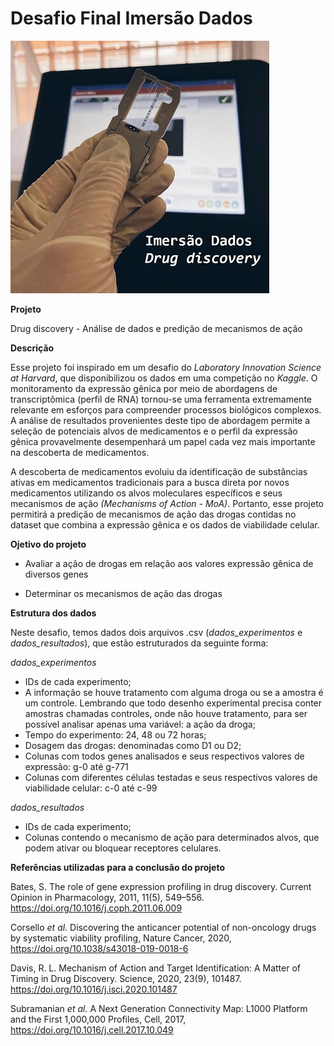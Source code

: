 
# Desafio Final Imersão Dados

![imagem](https://github.com/vqrca/imersao-dados-desafio-final/blob/main/image1.jpg)

**Projeto**

Drug discovery - Análise de dados e predição de mecanismos de ação 

**Descrição**

Esse projeto foi inspirado em um desafio do *Laboratory Innovation Science at Harvard*, que disponibilizou os dados em uma competição no *Kaggle*.
O monitoramento da expressão gênica por meio de abordagens de transcriptômica (perfil de RNA) tornou-se uma ferramenta extremamente relevante em esforços para compreender processos biológicos complexos. A análise de resultados provenientes deste tipo de abordagem permite a seleção de potenciais alvos de medicamentos e o perfil da expressão gênica provavelmente desempenhará um papel cada vez mais importante na descoberta de medicamentos.

A descoberta de medicamentos evoluiu da identificação de substâncias ativas em medicamentos tradicionais para a busca direta por novos medicamentos utilizando os alvos moleculares específicos e seus mecanismos de ação *(Mechanisms of Action - MoA)*. 
Portanto, esse projeto permitirá a predição de mecanismos de ação das drogas contidas no dataset que combina a expressão gênica e os dados de viabilidade celular. 



**Ojetivo do projeto**

- Avaliar a ação de drogas em relação aos valores expressão gênica de diversos genes 

- Determinar os mecanismos de ação das drogas

**Estrutura dos dados**

Neste desafio, temos dados dois arquivos .csv (*dados_experimentos* e *dados_resultados*), que estão estruturados da seguinte forma:

*dados_experimentos*

- IDs de cada experimento;
- A informação se houve tratamento com alguma droga ou se a amostra é um controle. Lembrando que todo desenho experimental precisa conter amostras chamadas controles, onde não houve tratamento, para ser possível analisar apenas uma variável: a ação da droga;
- Tempo do experimento: 24, 48 ou 72 horas;
- Dosagem das drogas:  denominadas como D1 ou D2;
- Colunas com todos genes analisados e seus respectivos valores de expressão: g-0 até g-771
- Colunas com diferentes células testadas e seus respectivos valores de viabilidade celular: c-0 até c-99
 
*dados_resultados*

- IDs de cada experimento;
- Colunas contendo o mecanismo de ação para determinados alvos, que podem ativar ou bloquear receptores celulares.

**Referências utilizadas para a conclusão do projeto**

Bates, S. The role of gene expression profiling in drug discovery. Current Opinion in Pharmacology, 2011, 11(5), 549–556. https://doi.org/10.1016/j.coph.2011.06.009 

Corsello *et al.* Discovering the anticancer potential of non-oncology drugs by systematic viability profiling, Nature Cancer, 2020, https://doi.org/10.1038/s43018-019-0018-6

Davis, R. L. Mechanism of Action and Target Identification: A Matter of Timing in Drug Discovery. Science, 2020, 23(9), 101487. https://doi.org/10.1016/j.isci.2020.101487

Subramanian *et al.* A Next Generation Connectivity Map: L1000 Platform and the First 1,000,000 Profiles, Cell, 2017, https://doi.org/10.1016/j.cell.2017.10.049

